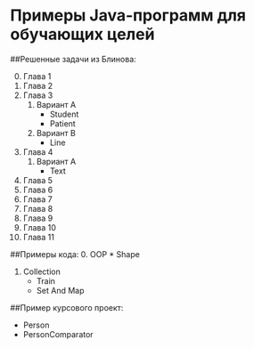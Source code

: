 Примеры Java-программ для обучающих целей
=============

##Решенные задачи из Блинова:

0. Глава 1
1. Глава 2
2. Глава 3
    1. Вариант A
        * Student
        * Patient
    2. Вариант B
        * Line
4. Глава 4
    1. Вариант A
        * Text
5. Глава 5
6. Глава 6
7. Глава 7
8. Глава 8
9. Глава 9
10. Глава 10
11. Глава 11

##Примеры кода:
0. OOP
    * Shape
1. Collection
    * Train
    * Set And Map

##Пример курсового проект:
* Person
* PersonComparator
